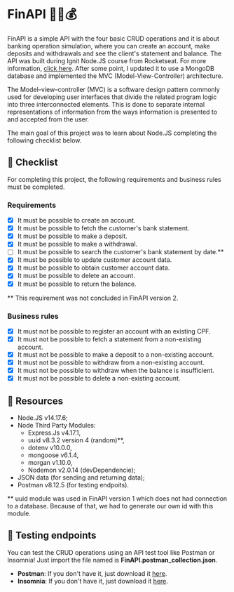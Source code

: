 # FinAPI 🏦🏧💰

FinAPI is a simple API with the four basic CRUD operations and it is about banking operation simulation, where you can create an account, make deposits and withdrawals and see the client's statement and balance. 
The API was built during Ignit Node.JS course from Rocketseat. For more information, [click here](https://www.rocketseat.com.br/ignite). 
After some point, I updated it to use a MongoDB database and implemented the MVC (Model-View-Controller) architecture.

The Model–view–controller (MVC) is a software design pattern commonly used for developing user interfaces that divide the related program logic into three interconnected elements. This is done to separate internal representations of information from the ways information is presented to and accepted from the user.

The main goal of this project was to learn about Node.JS completing the following checklist below. 

## 📝 Checklist

For completing this project, the following requirements and business rules must be completed.

### Requirements 

- [x] It must be possible to create an account.
- [x] It must be possible to fetch the customer's bank statement.
- [x] It must be possible to make a deposit.
- [x] It must be possible to make a withdrawal.
- [ ] It must be possible to search the customer's bank statement by date.**
- [x] It must be possible to update customer account data.
- [x] It must be possible to obtain customer account data.
- [x] It must be possible to delete an account.
- [x] It must be possible to return the balance.

** This requirement was not concluded in FinAPI version 2.

### Business rules

- [x] It must not be possible to register an account with an existing CPF.
- [x] It must not be possible to fetch a statement from a non-existing account.
- [x] It must not be possible to make a deposit to a non-existing account.
- [x] It must not be possible to withdraw from a non-existing account.
- [x] It must not be possible to withdraw when the balance is insufficient.
- [x] It must not be possible to delete a non-existing account.

## 💾 Resources 

- Node.JS v14.17.6;
- Node Third Party Modules:
  - Express.Js v4.17.1,
  - uuid v8.3.2 version 4 (random)**,
  - dotenv v10.0.0,
  - mongoose v6.1.4,
  - morgan v1.10.0, 
  - Nodemon v2.0.14 (devDependencie); 
- JSON data (for sending and returning data);
- Postman v8.12.5 (for testing endpoits).

** uuid module was used in FinAPI version 1 which does not had connection to a database. Because of that, we had to generate our own id with this module.

## 📮 Testing endpoints

You can test the CRUD operations using an API test tool like Postman or Insomnia! Just import the file named is **FinAPI.postman_collection.json**.

* **Postman**: If you don't have it, just download it [here](https://www.postman.com/downloads/). 
* **Insomnia**: If you don't have it, just download it [here](https://insomnia.rest/download/).
